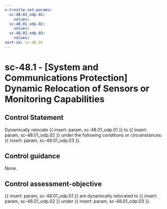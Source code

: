 ```yaml
---
x-trestle-set-params:
  sc-48.01_odp.01:
    values:
  sc-48.01_odp.02:
    values:
  sc-48.01_odp.03:
    values:
sort-id: sc-48.01
---
```


# sc-48.1 - \[System and Communications Protection\] Dynamic Relocation of Sensors or Monitoring Capabilities

## Control Statement

Dynamically relocate {{ insert: param, sc-48.01_odp.01 }} to {{ insert: param, sc-48.01_odp.02 }} under the following conditions or circumstances: {{ insert: param, sc-48.01_odp.03 }}.

## Control guidance

None.

## Control assessment-objective

{{ insert: param, sc-48.01_odp.01 }} are dynamically relocated to {{ insert: param, sc-48.01_odp.02 }} under {{ insert: param, sc-48.01_odp.03 }}.
